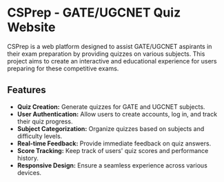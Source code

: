 # CSPrep - GATE/UGCNET Quiz Website

CSPrep is a web platform designed to assist GATE/UGCNET aspirants in their exam preparation by providing quizzes on various subjects. This project aims to create an interactive and educational experience for users preparing for these competitive exams.

## Features

- **Quiz Creation:** Generate quizzes for GATE and UGCNET subjects.
- **User Authentication:** Allow users to create accounts, log in, and track their quiz progress.
- **Subject Categorization:** Organize quizzes based on subjects and difficulty levels.
- **Real-time Feedback:** Provide immediate feedback on quiz answers.
- **Score Tracking:** Keep track of users' quiz scores and performance history.
- **Responsive Design:** Ensure a seamless experience across various devices.
